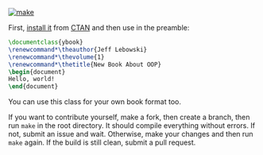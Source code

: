 [![make](https://github.com/yegor256/huawei.cls/actions/workflows/make.yml/badge.svg)](https://github.com/yegor256/ybook/actions/workflows/make.yml)

First, [install it](https://en.wikibooks.org/wiki/LaTeX/Installing_Extra_Packages)
from [CTAN](https://ctan.org/pkg/ybook) 
and then use in the preamble:

```tex
\documentclass{ybook}
\renewcommand*\theauthor{Jeff Lebowski}
\renewcommand*\thevolume{1}
\renewcommand*\thetitle{New Book About OOP}
\begin{document}
Hello, world!
\end{document}
```

You can use this class for your own book format too.

If you want to contribute yourself, make a fork, then create a branch, 
then run `make` in the root directory.
It should compile everything without errors. If not, submit an issue and wait.
Otherwise, make your changes and then run `make` again. If the build is
still clean, submit a pull request.
